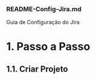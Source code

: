 ### README-Config-Jira.md
Guia de Configuração do Jira

# 1. Passo a Passo

## 1.1. Criar Projeto



